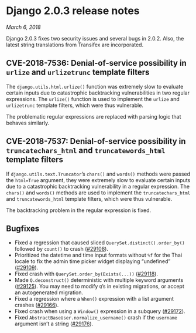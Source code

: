 # Django 2.0.3 release notes

*March 6, 2018*

Django 2.0.3 fixes two security issues and several bugs in 2.0.2. Also, the
latest string translations from Transifex are incorporated.

## CVE-2018-7536: Denial-of-service possibility in `urlize` and `urlizetrunc` template filters

The `django.utils.html.urlize()` function was extremely slow to evaluate
certain inputs due to catastrophic backtracking vulnerabilities in two regular
expressions. The `urlize()` function is used to implement the `urlize` and
`urlizetrunc` template filters, which were thus vulnerable.

The problematic regular expressions are replaced with parsing logic that
behaves similarly.

## CVE-2018-7537: Denial-of-service possibility in `truncatechars_html` and `truncatewords_html` template filters

If `django.utils.text.Truncator`’s `chars()` and `words()` methods were
passed the `html=True` argument, they were extremely slow to evaluate certain
inputs due to a catastrophic backtracking vulnerability in a regular
expression. The `chars()` and `words()` methods are used to implement the
`truncatechars_html` and `truncatewords_html` template filters, which were
thus vulnerable.

The backtracking problem in the regular expression is fixed.

## Bugfixes

* Fixed a regression that caused sliced `QuerySet.distinct().order_by()`
  followed by `count()` to crash ([#29108](https://code.djangoproject.com/ticket/29108)).
* Prioritized the datetime and time input formats without `%f` for the Thai
  locale to fix the admin time picker widget displaying “undefined”
  ([#29109](https://code.djangoproject.com/ticket/29109)).
* Fixed crash with `QuerySet.order_by(Exists(...))` ([#29118](https://code.djangoproject.com/ticket/29118)).
* Made `Q.deconstruct()` deterministic with multiple keyword arguments
  ([#29125](https://code.djangoproject.com/ticket/29125)). You may need to modify `Q`’s in existing migrations, or
  accept an autogenerated migration.
* Fixed a regression where a `When()` expression with a list argument crashes
  ([#29166](https://code.djangoproject.com/ticket/29166)).
* Fixed crash when using a `Window()` expression in a subquery
  ([#29172](https://code.djangoproject.com/ticket/29172)).
* Fixed `AbstractBaseUser.normalize_username()` crash if the `username`
  argument isn’t a string ([#29176](https://code.djangoproject.com/ticket/29176)).
